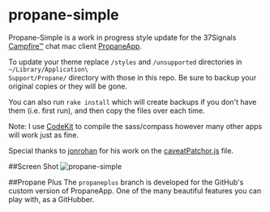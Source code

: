 propane-simple
==============

Propane-Simple is a work in progress style update for the 37Signals
[Campfire™](http://campfirenow.com/) chat mac client
[PropaneApp](http://propaneapp.com).

To update your theme replace <code>/styles</code> and <code>/unsupported</code>
directories in <code>~/Library/Application\ Support/Propane/</code> directory
with those in this repo. Be sure to backup your original copies or they will be
gone.

You can also run `rake install` which will create backups if you don't have them
(i.e. first run), and then copy the files over each time.

Note: I use [CodeKit](http://incident57.com/codekit/) to compile the
sass/compass however many other apps will work just as fine.

Special thanks to [jonrohan](https://github.com/jonrohan) for his work on the
[caveatPatchor.js](https://github.com/jonrohan/organic-propane/blob/master/unsupported/caveatPatchor.js)
file.

##Screen Shot
![propane-simple](http://f.cl.ly/items/2T2g0A3e0T260H302E1B/Screen%20Shot%202012-08-27%20at%204.22.44%20PM.png)

##Propane Plus The <code>propaneplus</code> branch is developed for the GitHub's
custom version of PropaneApp. One of the many beautiful features you can play
with, as a GitHubber.
